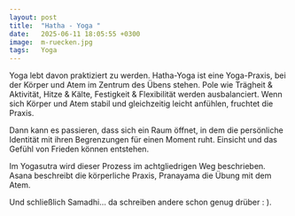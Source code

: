 ```yaml
---
layout: post
title:  "Hatha - Yoga "
date:   2025-06-11 18:05:55 +0300
image:  m-ruecken.jpg
tags:   Yoga
---
```

Yoga lebt davon praktiziert zu werden.
Hatha-Yoga ist eine Yoga-Praxis, bei der Körper und Atem im Zentrum des Übens 
stehen. Pole wie Trägheit & Aktivität, Hitze & Kälte, Festigkeit & Flexibilität 
werden ausbalanciert. Wenn sich Körper und Atem stabil und gleichzeitig leicht anfühlen, 
fruchtet die Praxis.

Dann kann es passieren, dass sich ein Raum öffnet, in dem die persönliche 
Identität mit ihren Begrenzungen für einen Moment ruht. Einsicht und das Gefühl 
von Frieden können entstehen.

Im Yogasutra wird dieser Prozess im achtgliedrigen Weg beschrieben. Asana 
beschreibt die körperliche Praxis, Pranayama die Übung mit dem Atem.

Und schließlich Samadhi… da schreiben andere schon genug drüber : ).

